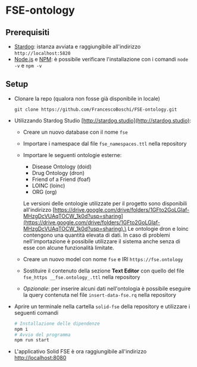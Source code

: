 # FSE-ontology

## Prerequisiti

- [Stardog](https://www.stardog.com): istanza avviata e raggiungibile all'indirizzo `http://localhost:5820`
- [Node.js](https://nodejs.org) e [NPM](): è possibile verificare l'installazione con i comandi `node -v` e `npm -v`

## Setup

- Clonare la repo (qualora non fosse già disponibile in locale)
  ```
  git clone https://github.com/FrancescoBoschi/FSE-ontology.git
  ```
- Utilizzando Stardog Studio [http://stardog.studio](http://stardog.studio):
  - Creare un nuovo database con il nome `fse`
  - Importare i namespace dal file `fse_namespaces.ttl` nella repository
  - Importare le seguenti ontologie esterne:
    - Disease Ontology (doid)
    - Drug Ontology (dron)
    - Friend of a Friend (foaf)
    - LOINC (loinc)
    - ORG (org)

    Le versioni delle ontologie utilizzate per il progetto sono disponibili all'indirizzo [https://drive.google.com/drive/folders/1GFto2GoLGlaf-MHzgDcVUAqTOCW_1k0d?usp=sharing](https://drive.google.com/drive/folders/1GFto2GoLGlaf-MHzgDcVUAqTOCW_1k0d?usp=sharing).\
    Le ontologie dron e loinc contengono una quantità elevata di dati. In caso di problemi nell'importazione è possibile utilizzare il sistema anche senza di esse con alcune funzionalità limitate.

  - Creare un nuovo model con nome `fse` e IRI `https://fse.ontology`
  - Sostituire il contenuto della sezione **Text Editor** con quello del file `fse_https __fse.ontology_.ttl` nella repository
  - *Opzionale*: per inserire alcuni dati nell'ontologia è possibile eseguire la query contenuta nel file `insert-data-fse.rq` nella repository
- Aprire un terminale nella cartella `solid-fse` della repository e utilizzare i seguenti comandi
  ```bash
  # Installazione delle dipendenze
  npm i
  # Avvio del programma
  npm run start
  ```
- L'applicativo Solid FSE è ora raggiungibile all'indirizzo [http://localhost:8080](http://localhost:8080)
